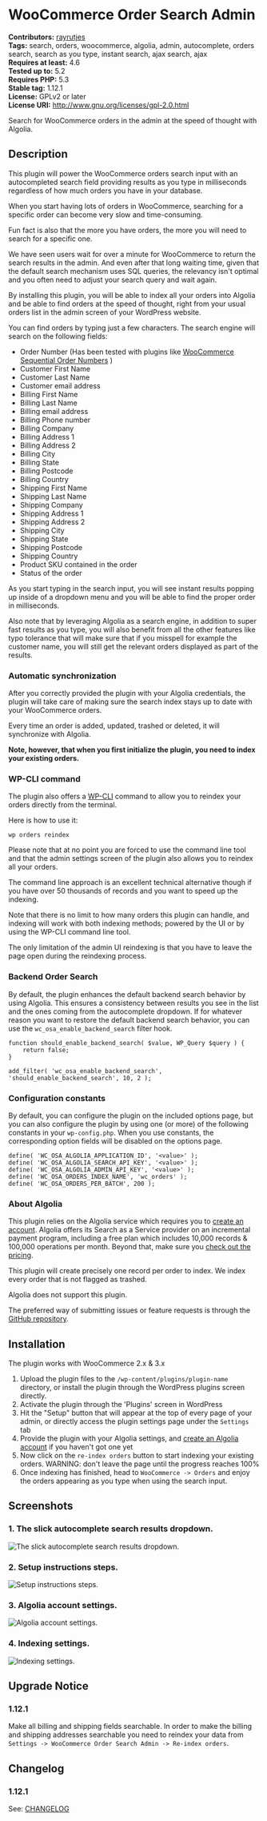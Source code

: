 # WooCommerce Order Search Admin #
**Contributors:** [rayrutjes](https://profiles.wordpress.org/rayrutjes)  
**Tags:** search, orders, woocommerce, algolia, admin, autocomplete, orders search, search as you type, instant search, ajax search, ajax  
**Requires at least:** 4.6  
**Tested up to:** 5.2  
**Requires PHP:** 5.3  
**Stable tag:** 1.12.1  
**License:** GPLv2 or later  
**License URI:** http://www.gnu.org/licenses/gpl-2.0.html  

Search for WooCommerce orders in the admin at the speed of thought with Algolia.

## Description ##

This plugin will power the WooCommerce orders search input with an autocompleted search field providing results as you type in milliseconds regardless of how much orders you have in your database.

When you start having lots of orders in WooCommerce, searching for a specific order can become very slow and time-consuming.

Fun fact is also that the more you have orders, the more you will need to search for a specific one.

We have seen users wait for over a minute for WooCommerce to return the search results in the admin.
And even after that long waiting time, given that the default search mechanism uses SQL queries, the relevancy isn't optimal and you often need to adjust your search query and wait again.

By installing this plugin, you will be able to index all your orders into Algolia and be able to find orders at the speed of thought, right from your usual orders list in the admin screen of your WordPress website.

You can find orders by typing just a few characters.
The search engine will search on the following fields:

* Order Number (Has been tested with plugins like [WooCommerce Sequential Order Numbers](https://wordpress.org/plugins/woocommerce-sequential-order-numbers/) )
* Customer First Name
* Customer Last Name
* Customer email address
* Billing First Name
* Billing Last Name
* Billing email address
* Billing Phone number
* Billing Company
* Billing Address 1
* Billing Address 2
* Billing City
* Billing State
* Billing Postcode
* Billing Country
* Shipping First Name
* Shipping Last Name
* Shipping Company
* Shipping Address 1
* Shipping Address 2
* Shipping City
* Shipping State
* Shipping Postcode
* Shipping Country
* Product SKU contained in the order
* Status of the order

As you start typing in the search input, you will see instant results popping up inside of a dropdown menu and you will
be able to find the proper order in milliseconds.

Also note that by leveraging Algolia as a search engine, in addition to super fast results as you type, you will
also benefit from all the other features like typo tolerance that will make sure that if you misspell for example the customer name, you will still get the relevant orders displayed as part of the results.

### Automatic synchronization ###

After you correctly provided the plugin with your Algolia credentials, the plugin will take care of making sure
the search index stays up to date with your WooCommerce orders.

Every time an order is added, updated, trashed or deleted, it will synchronize with Algolia.

**Note, however, that when you first initialize the plugin, you need to index your existing orders.**

### WP-CLI command ###

The plugin also offers a [WP-CLI](http://wp-cli.org/) command to allow you to reindex your orders directly from the
terminal.

Here is how to use it:

`wp orders reindex`

Please note that at no point you are forced to use the command line tool and that the admin settings screen
of the plugin also allows you to reindex all your orders.

The command line approach is an excellent technical alternative though if you have over 50 thousands of records and you want to speed up the indexing.

Note that there is no limit to how many orders this plugin can handle, and indexing will work with both indexing methods;
powered by the UI or by using the WP-CLI command line tool.

The only limitation of the admin UI reindexing is that you have to leave the page open during the reindexing
process.

### Backend Order Search ###

By default, the plugin enhances the default backend search behavior by using Algolia.
This ensures a consistency between results you see in the list and the ones coming from the autocomplete dropdown.
If for whatever reason you want to restore the default backend search behavior, you can use the `wc_osa_enable_backend_search` filter hook.


	function should_enable_backend_search( $value, WP_Query $query ) {
	    return false;
	}
	
	add_filter( 'wc_osa_enable_backend_search', 'should_enable_backend_search', 10, 2 );


### Configuration constants ###

By default, you can configure the plugin on the included options page, but you can also configure the plugin by using one (or more) of the following constants in your `wp-config.php`.
When you use constants, the corresponding option fields will be disabled on the options page.


	define( 'WC_OSA_ALGOLIA_APPLICATION_ID', '<value>' );
	define( 'WC_OSA_ALGOLIA_SEARCH_API_KEY', '<value>' );
	define( 'WC_OSA_ALGOLIA_ADMIN_API_KEY', '<value>' );
	define( 'WC_OSA_ORDERS_INDEX_NAME', 'wc_orders' );
	define( 'WC_OSA_ORDERS_PER_BATCH', 200 );


### About Algolia ###

This plugin relies on the Algolia service which requires you to [create an account](https://www.algolia.com/getstarted/pass?redirect=true).
Algolia offers its Search as a Service provider on an incremental payment program, including a free plan which includes 10,000 records & 100,000 operations per month.
Beyond that, make sure you [check out the pricing](https://www.algolia.com/pricing).

This plugin will create precisely one record per order to index. We index every order that is not flagged as trashed.

Algolia does not support this plugin.

The preferred way of submitting issues or feature requests is through the [GitHub repository](https://github.com/rayrutjes/wc-order-search-admin/issues).

## Installation ##

The plugin works with WooCommerce 2.x & 3.x

1. Upload the plugin files to the `/wp-content/plugins/plugin-name` directory,
or install the plugin through the WordPress plugins screen directly.
1. Activate the plugin through the 'Plugins' screen in WordPress
1. Hit the "Setup" button that will  appear at the top of every page of your admin,
or directly access the plugin settings page under the `Settings` tab
1. Provide the plugin with your Algolia settings, and
[create an Algolia account](https://www.algolia.com/getstarted/pass?redirect=true) if you haven't got one yet
1. Now click on the `re-index orders` button to start indexing your existing orders.
WARNING: don't leave the page until the progress reaches 100%
1. Once indexing has finished, head to `WooCommerce -> Orders` and enjoy the orders appearing as you type when using the search input.

## Screenshots ##

### 1. The slick autocomplete search results dropdown. ###
![The slick autocomplete search results dropdown.](https://ps.w.org/wc-order-search-admin/assets/screenshot-1.png)

### 2. Setup instructions steps. ###
![Setup instructions steps.](https://ps.w.org/wc-order-search-admin/assets/screenshot-2.png)

### 3. Algolia account settings. ###
![Algolia account settings.](https://ps.w.org/wc-order-search-admin/assets/screenshot-3.png)

### 4. Indexing settings. ###
![Indexing settings.](https://ps.w.org/wc-order-search-admin/assets/screenshot-4.png)


## Upgrade Notice ##

### 1.12.1 ###
Make all billing and shipping fields searchable. In order to make the billing and shipping addresses searchable you need to reindex your data from `Settings -> WooCommerce Order Search Admin -> Re-index orders`.

## Changelog ##

### 1.12.1 ###
See: [CHANGELOG](https://github.com/rayrutjes/wc-order-search-admin/blob/master/CHANGELOG.md)
